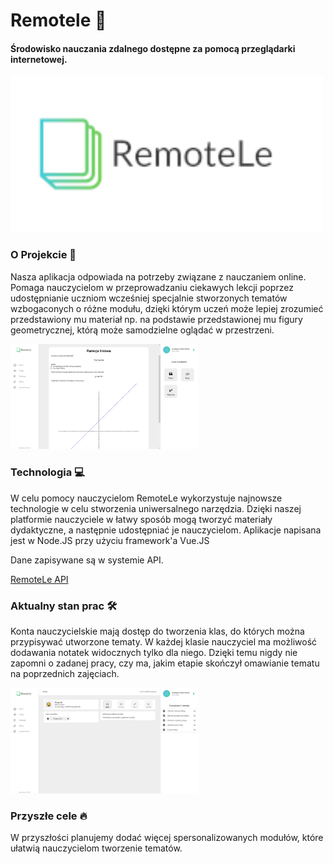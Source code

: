 # Remotele 📗
#### Środowisko nauczania zdalnego dostępne za pomocą przeglądarki internetowej.

<img src="https://raw.githubusercontent.com/GrzegorzJeremenko/remotele/master/images/logo.jpg" width="500">

### O Projekcie 🚧

Nasza aplikacja odpowiada na potrzeby związane z nauczaniem online. Pomaga nauczycielom w przeprowadzaniu ciekawych lekcji poprzez udostępnianie uczniom wcześniej specjalnie stworzonych tematów wzbogaconych o różne modułu, dzięki którym uczeń może lepiej zrozumieć przedstawiony mu materiał np. na podstawie przedstawionej mu figury geometrycznej, którą może samodzielne oglądać w przestrzeni.

<img src="https://raw.githubusercontent.com/GrzegorzJeremenko/remotele/master/images/editor.jpg" width="300">

### Technologia 💻

W celu pomocy nauczycielom RemoteLe wykorzystuje najnowsze technologie w celu stworzenia uniwersalnego narzędzia. Dzięki naszej platformie nauczyciele w łatwy sposób mogą tworzyć materiały dydaktyczne, a następnie udostępniać je nauczycielom. Aplikacje napisana jest w Node.JS przy użyciu framework'a Vue.JS

Dane zapisywane są w systemie API.
 
<a href="https://github.com/k-Dobosz/RemoteLe-api">RemoteLe API</a>

### Aktualny stan prac 🛠️

Konta nauczycielskie mają dostęp do tworzenia klas, do których można przypisywać utworzone tematy. W każdej klasie nauczyciel ma możliwość dodawania notatek widocznych tylko dla niego. Dzięki temu nigdy nie zapomni o zadanej pracy, czy ma, jakim etapie skończył omawianie tematu na poprzednich zajęciach.

<img src="https://raw.githubusercontent.com/GrzegorzJeremenko/remotele/master/images/group.jpg" width="300">

### Przyszłe cele 🔥

W przyszłości planujemy dodać więcej spersonalizowanych modułów, które ułatwią nauczycielom tworzenie tematów.